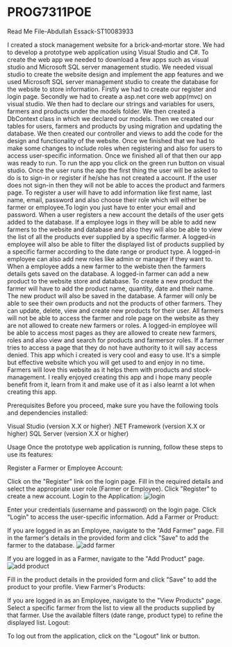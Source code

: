 # PROG7311POE
Read Me File-Abdullah Essack-ST10083933

I created a stock management website for a brick‐and‐mortar store. We had to develop a prototype web application using Visual Studio and C#. To create the web app we needed to download a few apps such as visual studio and Microsoft SQL server management studio. We needed visual studio to create the website design and implement the app features and we used Microsoft SQL server management studio to create the database for the website to store information. Firstly we had to create our register and login page. Secondly we had to create a asp.net core web app(mvc) on visual studio. We then had to declare our strings and variables for users, farmers and products under the models folder. We then created a DbContext class in which we declared our models. Then we created our tables for users, farmers and products by using migration and updating the database. We then created our controller and views to add the code for the design and functionality of the website. Once we finished that we had to make some changes to include roles when registering and also for users to access user-specific information. Once we finished all of that then our app was ready to run. To run the app you click on the green run button on visual studio. Once the user runs the app the first thing the user will be asked to do is to sign-in or register if he/she has not created a account. If the user does not sign-in then they will not be able to acces the product and farmers page. To register a user will have to add information like first name, last name, email, password and also choose their role which will either be farmer or employee.To login you just have to enter your email and password. When a user registers a new account the details of the user gets added to the database. If a employee logs in they will be able to add new farmers to the website and database and also they will also be able to view the list of all the products ever supplied by a specific farmer. A logged‐in employee will also be able to filter the displayed list of products supplied by a specific farmer according to the date range or product type. A logged-in employee can also add new roles like admin or manager if they want to. When a employee adds a new farmer to the webiste then the farmers details gets saved on the database. A logged-in farmer can add a new product to the website store and database. To create a new product the farmer will have to add the product name, quantity, date and their name. The new product will also be saved in the database. A farmer will only be able to see their own products and not the products of other farmers. They can update, delete, view and create new products for their user. All farmers will not be able to access the farmer and role page on the website as they are not allowed to create new farmers or roles. A logged-in employee will be able to access most pages as they are allowed to create new farmers, roles and also view and search for products and farmersor roles. If a farmer tries to access a page that they do not have authority to it will say access denied. This app which i created is very cool and easy to use. It's a simple but effective website which you will get used to and enjoy in no time. Farmers will love this website as it helps them with products and stock-management. I really enjoyed creating this app and i hope many people benefit from it, learn from it and make use of it as i also learnt a lot when creating this app.

Prerequisites
Before you proceed, make sure you have the following tools and dependencies installed:


Visual Studio (version X.X or higher)
.NET Framework (version X.X or higher)
SQL Server (version X.X or higher)

Usage
Once the prototype web application is running, follow these steps to use its features:

Register a Farmer or Employee Account:

Click on the "Register" link on the login page.
Fill in the required details and select the appropriate user role (Farmer or Employee).
Click "Register" to create a new account.
Login to the Application:
![login](https://github.com/VCDBN/prog7311-part-2-AbdullahEssack1/assets/101723389/683bd56c-afd1-42cb-a6fb-27e2b7c4c802)

Enter your credentials (username and password) on the login page.
Click "Login" to access the user-specific information.
Add a Farmer or Product:

If you are logged in as an Employee, navigate to the "Add Farmer" page.
Fill in the farmer's details in the provided form and click "Save" to add the farmer to the database.
![add farmer](https://github.com/VCDBN/prog7311-part-2-AbdullahEssack1/assets/101723389/9cfd1d65-4647-4675-b64a-d9e0c03cbb57)

If you are logged in as a Farmer, navigate to the "Add Product" page.
![add product](https://github.com/VCDBN/prog7311-part-2-AbdullahEssack1/assets/101723389/59c4a96a-2d5a-4fea-90b0-3f7749133fad)

Fill in the product details in the provided form and click "Save" to add the product to your profile.
View Farmer's Products:

If you are logged in as an Employee, navigate to the "View Products" page.
Select a specific farmer from the list to view all the products supplied by that farmer.
Use the available filters (date range, product type) to refine the displayed list.
Logout:

To log out from the application, click on the "Logout" link or button.
